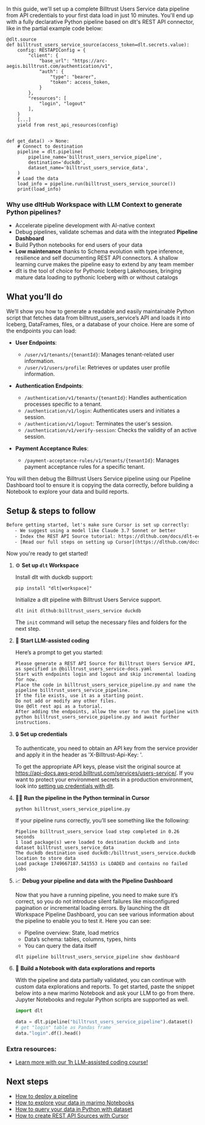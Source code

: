 In this guide, we'll set up a complete Billtrust Users Service data pipeline from API credentials to your first data load in just 10 minutes. You'll end up with a fully declarative Python pipeline based on dlt's REST API connector, like in the partial example code below:

```python-outcome
@dlt.source
def billtrust_users_service_source(access_token=dlt.secrets.value):
    config: RESTAPIConfig = {
        "client": {
            "base_url": "https://arc-aegis.billtrust.com/authentication/v1",
            "auth": {
                "type": "bearer",
                "token": access_token,
            }
        },
        "resources": [
            "login", "logout"
        ],
    }
    [...]
    yield from rest_api_resources(config)


def get_data() -> None:
    # Connect to destination
    pipeline = dlt.pipeline(
        pipeline_name='billtrust_users_service_pipeline',
        destination='duckdb',
        dataset_name='billtrust_users_service_data', 
    )
    # Load the data
    load_info = pipeline.run(billtrust_users_service_source())
    print(load_info) 
```

### Why use dltHub Workspace with LLM Context to generate Python pipelines?

- Accelerate pipeline development with AI-native context
- Debug pipelines, validate schemas and data with the integrated **Pipeline Dashboard**
- Build Python notebooks for end users of your data
- **Low maintenance** thanks to Schema evolution with type inference, resilience and self documenting REST API connectors. A shallow learning curve makes the pipeline easy to extend by any team member
- dlt is the tool of choice for Pythonic Iceberg Lakehouses, bringing mature data loading to pythonic Iceberg with or without catalogs

## What you’ll do

We’ll show you how to generate a readable and easily maintainable Python script that fetches data from billtrust_users_service’s API and loads it into Iceberg, DataFrames, files, or a database of your choice. Here are some of the endpoints you can load:

- **User Endpoints**: 
  - `/user/v1/tenants/{tenantId}`: Manages tenant-related user information.
  - `/user/v1/users/profile`: Retrieves or updates user profile information.

- **Authentication Endpoints**: 
  - `/authentication/v1/tenants/{tenantId}`: Handles authentication processes specific to a tenant.
  - `/authentication/v1/login`: Authenticates users and initiates a session.
  - `/authentication/v1/logout`: Terminates the user's session.
  - `/authentication/v1/verify-session`: Checks the validity of an active session.

- **Payment Acceptance Rules**: 
  - `/payment-acceptance-rules/v1/tenants/{tenantId}`: Manages payment acceptance rules for a specific tenant.

You will then debug the Billtrust Users Service pipeline using our Pipeline Dashboard tool to ensure it is copying the data correctly, before building a Notebook to explore your data and build reports.

## Setup & steps to follow

```default
Before getting started, let's make sure Cursor is set up correctly:
   - We suggest using a model like Claude 3.7 Sonnet or better
   - Index the REST API Source tutorial: https://dlthub.com/docs/dlt-ecosystem/verified-sources/rest_api/ and add it to context as **@dlt rest api**
   - [Read our full steps on setting up Cursor](https://dlthub.com/docs/dlt-ecosystem/llm-tooling/cursor-restapi#23-configuring-cursor-with-documentation)
```

Now you're ready to get started!

1. ⚙️ **Set up `dlt` Workspace**
    
    Install dlt with duckdb support:
    ```shell
    pip install "dlt[workspace]"
    ```

    Initialize a dlt pipeline with Billtrust Users Service support.
    ```shell
    dlt init dlthub:billtrust_users_service duckdb
    ```

    The `init` command will setup the necessary files and folders for the next step.
    
2. 🤠 **Start LLM-assisted coding**
    
    Here’s a prompt to get you started:
    
    ```prompt
    Please generate a REST API Source for Billtrust Users Service API, as specified in @billtrust_users_service-docs.yaml 
    Start with endpoints login and logout and skip incremental loading for now. 
    Place the code in billtrust_users_service_pipeline.py and name the pipeline billtrust_users_service_pipeline. 
    If the file exists, use it as a starting point. 
    Do not add or modify any other files. 
    Use @dlt rest api as a tutorial. 
    After adding the endpoints, allow the user to run the pipeline with python billtrust_users_service_pipeline.py and await further instructions.
    ```

    
3. 🔒 **Set up credentials** 
    
    To authenticate, you need to obtain an API key from the service provider and apply it in the header as 'X-Billtrust-Api-Key: <API key value>'.
    
    To get the appropriate API keys, please visit the original source at https://api-docs.aws-prod.billtrust.com/services/users-service/.
    If you want to protect your environment secrets in a production environment, look into [setting up credentials with dlt](https://dlthub.com/docs/walkthroughs/add_credentials).
    
4. 🏃‍♀️ **Run the pipeline in the Python terminal in Cursor**
    
    ```shell
    python billtrust_users_service_pipeline.py
    ```
    
    If your pipeline runs correctly, you’ll see something like the following:
    
    ```shell
    Pipeline billtrust_users_service load step completed in 0.26 seconds
    1 load package(s) were loaded to destination duckdb and into dataset billtrust_users_service_data
    The duckdb destination used duckdb:/billtrust_users_service.duckdb location to store data
    Load package 1749667187.541553 is LOADED and contains no failed jobs
    ```
    
5. 📈 **Debug your pipeline and data with the Pipeline Dashboard**

    Now that you have a running pipeline, you need to make sure it’s correct, so you do not introduce silent failures like misconfigured pagination or incremental loading errors. By launching the dlt Workspace Pipeline Dashboard, you can see various information about the pipeline to enable you to test it. Here you can see:
    - Pipeline overview: State, load metrics
    - Data’s schema: tables, columns, types, hints
    - You can query the data itself
    
    ```shell
    dlt pipeline billtrust_users_service_pipeline show dashboard
    ```
    
6. 🐍 **Build a Notebook with data explorations and reports**

    With the pipeline and data partially validated, you can continue with custom data explorations and reports. To get started, paste the snippet below into a new marimo Notebook and ask your LLM to go from there. Jupyter Notebooks and regular Python scripts are supported as well.

    
    ```python
    import dlt

   data = dlt.pipeline("billtrust_users_service_pipeline").dataset()
   # get "login" table as Pandas frame
   data."login".df().head()
    ```

### Extra resources:

- [Learn more with our 1h LLM-assisted coding course!](https://www.youtube.com/watch?v=GGid70rnJuM)

## Next steps

- [How to deploy a pipeline](https://dlthub.com/docs/walkthroughs/deploy-a-pipeline)
- [How to explore your data in marimo Notebooks](https://dlthub.com/docs/general-usage/dataset-access/marimo)
- [How to query your data in Python with dataset](https://dlthub.com/docs/general-usage/dataset-access/dataset)
- [How to create REST API Sources with Cursor](https://dlthub.com/docs/dlt-ecosystem/llm-tooling/cursor-restapi)
